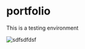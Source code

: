 # portfolio

This is a testing environment

![sdfsdfdsf](https://github.com/usuario/repositorio/blob/main/download.jpeg?raw=true)

